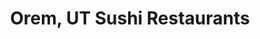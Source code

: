 ---
layout: city
title: Orem, UT Sushi Restaurants
permalink: /utah/orem/
stateAbbr: UT
stateName: Utah
cityName: Orem

---